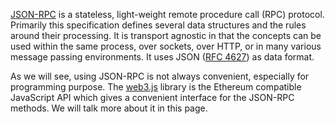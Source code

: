 [JSON-RPC](http://www.jsonrpc.org/specification) is a stateless, light-weight remote procedure call (RPC) protocol. Primarily this specification defines several data structures and the rules around their processing. It is transport agnostic in that the concepts can be used within the same process, over sockets, over HTTP, or in many various message passing environments. It uses JSON ([RFC 4627](http://www.ietf.org/rfc/rfc4627.txt)) as data format.

As we will see, using JSON-RPC is not always convenient, especially for programming purpose. The [web3.js](https://github.com/ethereum/web3.js) library is the Ethereum compatible JavaScript API which gives a convenient interface for the JSON-RPC methods. We will talk more about it in this page.
